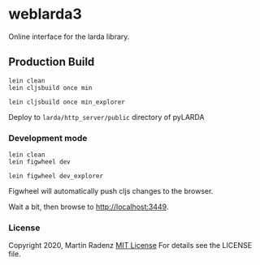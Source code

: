 # weblarda3

Online interface for the larda library. 


## Production Build

```
lein clean
lein cljsbuild once min

lein cljsbuild once min_explorer
```

Deploy to `larda/http_server/public` directory of pyLARDA


### Development mode

```
lein clean
lein figwheel dev

lein figwheel dev_explorer
```

Figwheel will automatically push cljs changes to the browser.

Wait a bit, then browse to [http://localhost:3449](http://localhost:3449).



### License
Copyright 2020, Martin Radenz
[MIT License](http://www.opensource.org/licenses/mit-license.php)
For details see the LICENSE file.
